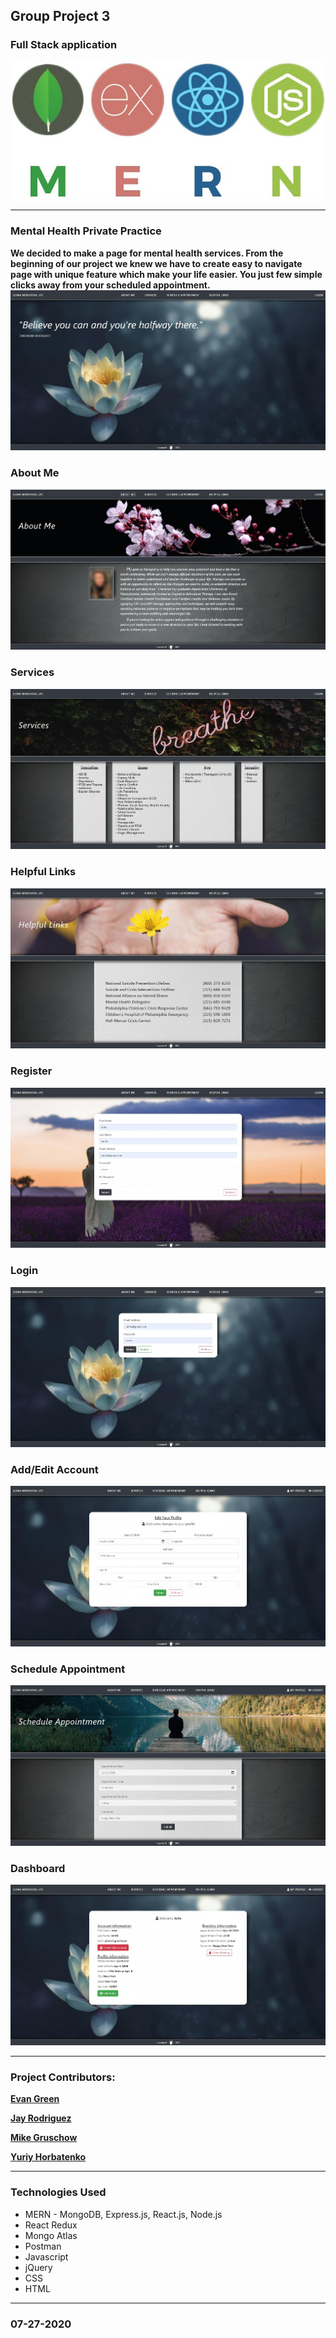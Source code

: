 ## Group Project 3

### Full Stack application

![](client/public/assets/img/mern.jpg)

___

### Mental Health Private Practice

**We decided to make a page for mental health services. From the beginning of our project we knew we have to create easy to navigate page with unique feature which make your life easier. You just few simple clicks away from your scheduled appointment.**
![](client/public/assets/img/screen_home.jpg)

### About Me

![](client/public/assets/img/screen_about.jpg)

### Services

![](client/public/assets/img/screen_services.jpg)

### Helpful Links

![](client/public/assets/img/screen_links.jpg)

### Register

![](client/public/assets/img/screen_register.jpg)

### Login

![](client/public/assets/img/screen_login.jpg)

### Add/Edit Account

![](client/public/assets/img/screen_edit.jpg)

### Schedule Appointment

![](client/public/assets/img/screen_schedule.jpg)

### Dashboard

![](client/public/assets/img/screen_dashboard.jpg)

___

### Project Contributors:

**[Evan Green](https://github.com/ThePalad1n)**

**[Jay Rodriguez](https://github.com/DntworryJayshere)**

**[Mike Gruschow](https://github.com/MikeGruschow)**

**[Yuriy Horbatenko](https://github.com/yuriyhorbatenko)**

___

### Technologies Used

* MERN - MongoDB, Express.js, React.js, Node.js
* React Redux
* Mongo Atlas
* Postman
* Javascript
* jQuery
* CSS
* HTML

___

### 07-27-2020